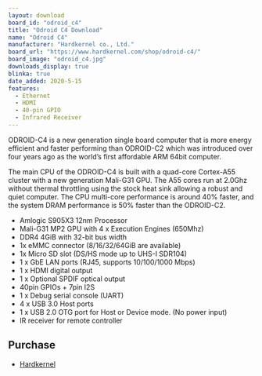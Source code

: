 ```yaml
---
layout: download
board_id: "odroid_c4"
title: "Odroid C4 Download"
name: "Odroid C4"
manufacturer: "Hardkernel co., Ltd."
board_url: "https://www.hardkernel.com/shop/odroid-c4/"
board_image: "odroid_c4.jpg"
downloads_display: true
blinka: true
date_added: 2020-5-15
features:
  - Ethernet
  - HDMI
  - 40-pin GPIO
  - Infrared Receiver
---
```


ODROID-C4 is a new generation single board computer that is more energy efficient and faster performing than ODROID-C2 which was introduced over four years ago as the world’s first affordable ARM 64bit computer.

The main CPU of the ODROID-C4 is built with a quad-core Cortex-A55 cluster with a new generation Mali-G31 GPU. The A55 cores run at 2.0Ghz without thermal throttling using the stock heat sink allowing a robust and quiet computer. The CPU multi-core performance is around 40% faster, and the system DRAM performance is 50% faster than the ODROID-C2.

- Amlogic S905X3 12nm Processor
- Mali-G31 MP2 GPU with 4 x Execution Engines (650Mhz)
- DDR4 4GiB with 32-bit bus width
- 1x eMMC connector (8/16/32/64GiB are available)
- 1x Micro SD slot (DS/HS mode up to UHS-I SDR104)
- 1 x GbE LAN ports (RJ45, supports 10/100/1000 Mbps)
- 1 x HDMI digital output
- 1 x Optional SPDIF optical output
- 40pin GPIOs + 7pin I2S
- 1 x Debug serial console (UART)
- 4 x USB 3.0 Host ports
- 1 x USB 2.0 OTG port for Host or Device mode. (No power input)
- IR receiver for remote controller

## Purchase
* [Hardkernel](https://www.hardkernel.com/shop/odroid-c4/)
